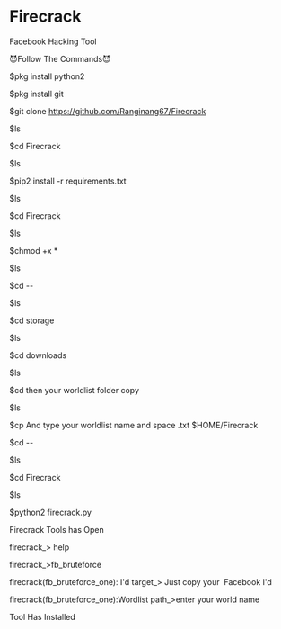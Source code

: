 # Firecrack
Facebook Hacking Tool

😈Follow The Commands😈


$pkg install python2

$pkg install git

$git clone https://github.com/Ranginang67/Firecrack

$ls

$cd Firecrack

$ls

$pip2 install -r requirements.txt

$ls

$cd Firecrack

$ls

$chmod +x *

$ls

$cd --

$ls

$cd storage

$ls

$cd downloads

$ls

$cd then your worldlist folder copy

$ls

$cp And type your worldlist name and space .txt $HOME/Firecrack

$cd --

$ls

$cd Firecrack

$ls

$python2 firecrack.py

Firecrack Tools has Open

firecrack_> help

firecrack_>fb_bruteforce

firecrack(fb_bruteforce_one): I'd target_> Just copy your  Facebook I'd

firecrack(fb_bruteforce_one):Wordlist path_>enter your world name 


Tool Has Installed
